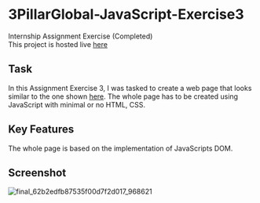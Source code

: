 # 3PillarGlobal-JavaScript-Exercise3
Internship Assignment Exercise (Completed)<br>
This project is hosted live [here](http://priyankasaini.rf.gd/3pillarglobal/number-generator-day22/)

## Task
In this Assignment Exercise 3, I was tasked to create a web page that looks similar to the one shown [here](https://github.com/Asabeneh/30-Days-Of-JavaScript/blob/master/22_Day_Manipulating_DOM_object/22_day_manipulating_DOM_object.md#exercises).
The whole page has to be created using JavaScript with minimal or no HTML, CSS.

## Key Features
The whole page is based on the implementation of JavaScripts DOM.

## Screenshot
![final_62b2edfb87535f00d7f2d017_968621](https://user-images.githubusercontent.com/63971975/175007408-633762df-f507-4df4-949c-2001254f29a5.gif)
